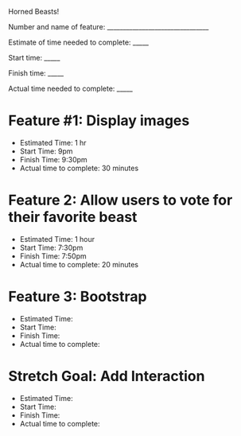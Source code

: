 Horned Beasts!

Number and name of feature: ________________________________

Estimate of time needed to complete: _____

Start time: _____

Finish time: _____

Actual time needed to complete: _____

# Feature #1: Display images

- Estimated Time: 1 hr
- Start Time: 9pm
- Finish Time: 9:30pm
- Actual time to complete: 30 minutes

# Feature 2: Allow users to vote for their favorite beast

- Estimated Time: 1 hour
- Start Time: 7:30pm
- Finish Time: 7:50pm
- Actual time to complete: 20 minutes

# Feature 3: Bootstrap

- Estimated Time:
- Start Time:
- Finish Time:
- Actual time to complete:

# Stretch Goal: Add Interaction

- Estimated Time:
- Start Time:
- Finish Time:
- Actual time to complete:
